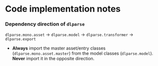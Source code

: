 # Code implementation notes

### Dependency direction of `dlparse`

`dlparse.mono.asset` &rarr; `dlparse.model` &rarr; `dlparse.transformer` &rarr; `dlparse.export`

- **Always** import the master asset/entry classes (`dlparse.mono.asset.master`)
  from the model classes (`dlparse.model`). **Never** import it in the opposite direction.
